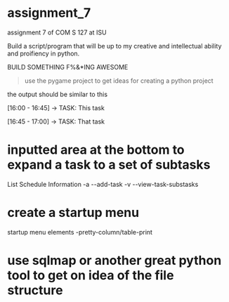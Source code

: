 # assignment_7
assignment 7 of COM S 127 at ISU


Build a script/program that will be up to my creative and intellectual ability and proifiency in python.

BUILD SOMETHING F%&*ING AWESOME


> use the pygame project to get ideas for creating a python project





the output should be similar to this

[16:00 - 16:45] -> TASK: This task 

[16:45 - 17:00] -> TASK: That task



# inputted area at the bottom to expand a task to a set of subtasks
List Schedule Information
  -a --add-task 
  -v --view-task-substasks 

# create a startup menu
  startup menu elements
  -pretty-column/table-print

# use sqlmap or another great python tool to get on idea of the file structure

